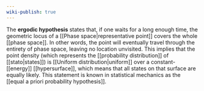 ```yaml
---
wiki-publish: true
---
```

The **ergodic hypothesis** states that, if one waits for a long enough time, the geometric locus of a [[Phase space|representative point]] covers the whole [[phase space]]. In other words, the point will eventually travel through the entirety of phase space, leaving no location unvisited. This implies that the point density (which represents the [[probability distribution]] of [[stato|states]]) is [[Uniform distribution|uniform]] over a constant-[[energy]] [[hypersurface]], which means that all states on that surface are equally likely. This statement is known in statistical mechanics as the [[equal a priori probability hypothesis]].